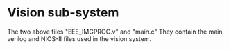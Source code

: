 # Vision sub-system
The two above files "EEE_IMGPROC.v" and "main.c"
They contain the main verilog and NIOS-II files used in the vision system.